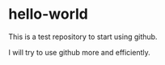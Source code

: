 # hello-world
This is a test repository to start using github.

I will try to use github more and efficiently. 
